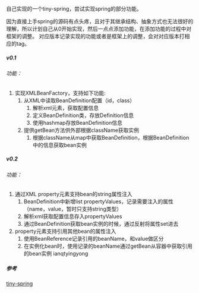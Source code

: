 自己实现的一个tiny-spring，尝试实现spring的部分功能。

因为直接上手spring的源码有点头疼，且对于其继承结构、抽象方式也无法很好的理解，所以计划自己从0开始实现，然后一点点添加功能，在添加功能的过程中对框架的调整。
对应版本记录实现的功能或者是框架上的调整，会对对应版本打相应的tag。

##### v0.1
###### 功能：
1. 实现XMLBeanFactory，支持如下功能:
    1. 从XML中读取BeanDefinition配置（id，class）
        1. 解析xml元素，获取配置信息
        2. 定义BeanDefinition类，存放Definition信息
        3. 使用hashmap存放BeanDefinition信息
    2. 提供getBean方法供外部根据className获取实例
        1. 根据className从map中获取BeanDefinition，根据BeanDefinition中的信息获取bean实例
   
##### v0.2
###### 功能：
1. 通过XML property元素支持bean的string属性注入
    1. BeanDefinition中新增list propertyValues，记录需要注入的属性（name，value，暂时只支持string类型）
    2. 解析xml获取配置信息存入propertyValues
    3. 通过BeanDefinition获取bean实例的时候，通过反射将属性set进去
2. property元素支持引用其他bean的属性注入
    1. 使用BeanReference记录引用的beanName，和value做区分
    2. 在实例化bean时，使用记录的beanName通过getBean从容器中获取引用的bean实例
    ianqtyingyong 
    


##### 参考
[tiny-spring](https://github.com/code4craft/tiny-spring)